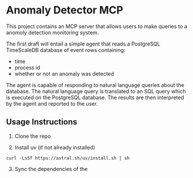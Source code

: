 # Anomaly Detector MCP
This project contains an MCP server that allows users to make queries to a anomoly detection monitoring system.

The first draft will entail a simple agent that reads a PostgreSQL TimeScaleDB database of event rows containing:
- time
- process id
- whether or not an anomaly was detected

The agent is capable of responding to natural language queries about the database. The natural language query is translated to an SQL query which is executed on the PostgreSQL database. The results are then interpreted by the agent and reported to the user.

## Usage Instructions

1. Clone the repo

2. Install uv (if not already installed)
```
curl -LsSf https://astral.sh/uv/install.sh | sh
```

3. Sync the dependencies of the 
